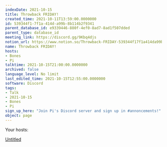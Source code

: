 ```yaml
---
indexDate: 2021-10-15
title: Throwback FRIDAY!
created_time: 2021-10-11T13:59:00.0000000
id: 539344f1-7f1a-414d-a99b-8b114b2f9341
parent_database_id: e9339446-880f-4ef0-8ad7-8ad1f507dded
parent_type: database_id
meeting_link: https://discord.gg/9Kbq4djs
notion_url: https://www.notion.so/Throwback-FRIDAY-539344f17f1a414da99b8b114b2f9341
name: Throwback FRIDAY!
hosts:
- Bones
- Pi
talktime: 2021-10-15T21:00:00.0000000
archived: false
language_level: No limit
last_edited_time: 2021-10-15T12:55:00.0000000
software: Discord
tags:
- Talk
- 2021-10-15
- Bones
- Pi
sign_up_here: "Join Pi's Discord server and sign up in #annoncements!"
object: page
---
```




Your hosts:

[Untitled](https://www.notion.so/482e61b02b9c4456b2b4fe86bb7544c6)   





